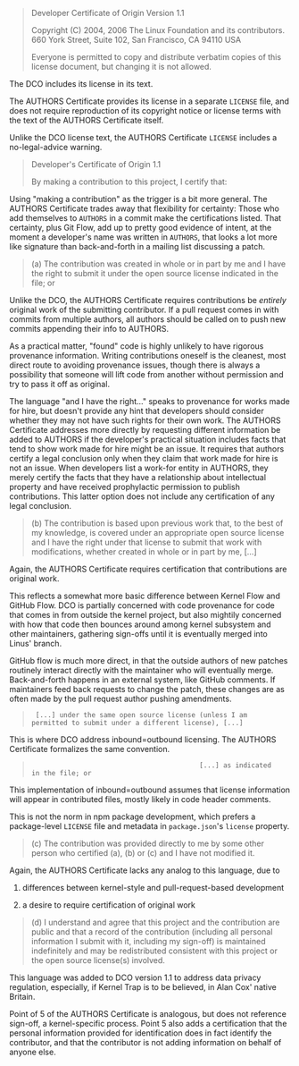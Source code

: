> Developer Certificate of Origin
> Version 1.1
>
> Copyright (C) 2004, 2006 The Linux Foundation and its contributors.
> 660 York Street, Suite 102,
> San Francisco, CA 94110 USA
>
> Everyone is permitted to copy and distribute verbatim copies of this
> license document, but changing it is not allowed.

The DCO includes its license in its text.

The AUTHORS Certificate provides its license in a separate `LICENSE`
file, and does not require reproduction of its copyright notice or
license terms with the text of the AUTHORS Certificate itself.

Unlike the DCO license text, the AUTHORS Certificate `LICENSE` includes
a no-legal-advice warning.

> Developer's Certificate of Origin 1.1
>
> By making a contribution to this project, I certify that:

Using "making a contribution" as the trigger is a bit more general. The
AUTHORS Certificate trades away that flexibility for certainty: Those
who add themselves to `AUTHORS` in a commit make the certifications
listed. That certainty, plus Git Flow, add up to pretty good evidence of
intent, at the moment a developer's name was written in `AUTHORS`, that
looks a lot more like signature than back-and-forth in a mailing list
discussing a patch.

> (a) The contribution was created in whole or in part by me and I
>     have the right to submit it under the open source license
>     indicated in the file; or

Unlike the DCO, the AUTHORS Certificate requires contributions be
_entirely_ original work of the submitting contributor. If a pull
request comes in with commits from multiple authors, all authors should
be called on to push new commits appending their info to AUTHORS.

As a practical matter, "found" code is highly unlikely to have rigorous
provenance information. Writing contributions oneself is the cleanest,
most direct route to avoiding provenance issues, though there is
always a possibility that someone will lift code from another without
permission and try to pass it off as original.

The language "and I have the right..." speaks to provenance for works
made for hire, but doesn't provide any hint that developers should
consider whether they may not have such rights for their own work. The
AUTHORS Certificate addresses more directly by requesting different
information be added to AUTHORS if the developer's practical situation
includes facts that tend to show work made for hire might be an issue.
It requires that authors certify a legal conclusion only when they
claim that work made for hire is not an issue. When developers list a
work-for entity in AUTHORS, they merely certify the facts that they
have a relationship about intellectual property and have received
prophylactic permission to publish contributions. This latter option
does not include any certification of any legal conclusion.

> (b) The contribution is based upon previous work that, to the best
>     of my knowledge, is covered under an appropriate open source
>     license and I have the right under that license to submit that
>     work with modifications, whether created in whole or in part
>     by me, [...]

Again, the AUTHORS Certificate requires certification that contributions
are original work.

This reflects a somewhat more basic difference between Kernel Flow
and GitHub Flow. DCO is partially concerned with code provenance for
code that comes in from outside the kernel project, but also mightily
concerned with how that code then bounces around among kernel subsystem
and other maintainers, gathering sign-offs until it is eventually merged
into Linus' branch.

GitHub flow is much more direct, in that the outside authors of new
patches routinely interact directly with the maintainer who will
eventually merge. Back-and-forth happens in an external system, like
GitHub comments. If maintainers feed back requests to change the patch,
these changes are as often made by the pull request author pushing
amendments.

>      [...] under the same open source license (unless I am
>     permitted to submit under a different license), [...]

This is where DCO address inbound=outbound licensing. The AUTHORS
Certificate formalizes the same convention.

>                                               [...] as indicated
>     in the file; or

This implementation of inbound=outbound assumes that license information
will appear in contributed files, mostly likely in code header comments.

This is not the norm in npm package development, which prefers a
package-level `LICENSE` file and metadata in `package.json`'s `license`
property.

> (c) The contribution was provided directly to me by some other
>     person who certified (a), (b) or (c) and I have not modified
>     it.

Again, the AUTHORS Certificate lacks any analog to this language, due to

1. differences between kernel-style and pull-request-based development

2. a desire to require certification of original work

> (d) I understand and agree that this project and the contribution
>     are public and that a record of the contribution (including all
>     personal information I submit with it, including my sign-off) is
>     maintained indefinitely and may be redistributed consistent with
>     this project or the open source license(s) involved.

This language was added to DCO version 1.1 to address data privacy
regulation, especially, if Kernel Trap is to be believed, in Alan Cox'
native Britain.

Point of 5 of the AUTHORS Certificate is analogous, but does not
reference sign-off, a kernel-specific process. Point 5 also adds a
certification that the personal information provided for identification
does in fact identify the contributor, and that the contributor is not
adding information on behalf of anyone else.
